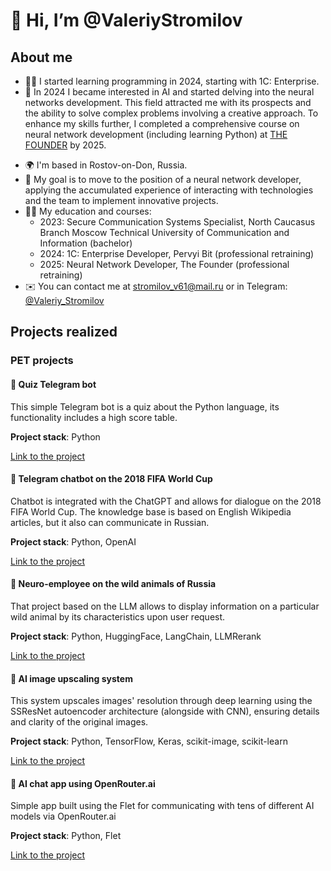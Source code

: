 # 👋 Hi, I’m @ValeriyStromilov

## About me
<!---
- 👀 I’m interested in ... --->
- 👨‍💻 I started learning programming in 2024, starting with 1C: Enterprise.
- 🌱 In 2024 I became interested in AI and started delving into the neural networks development. This field attracted me with its prospects and the ability to solve complex problems involving a creative approach. To enhance my skills further, I completed a comprehensive course on neural network development (including learning Python) at [THE FOUNDER](https://academy.the-founder.ru/) by 2025.
<!--- - 💞️ I’m looking to collaborate on ...
- 📫 How to reach me ...
- 😄 Pronouns: ...
- ⚡ Fun fact: ...--->
- 🌍 I'm based in Rostov-on-Don, Russia.
- 🎯 My goal is to move to the position of a neural network developer, applying the accumulated experience of interacting with technologies and the team to implement innovative projects.
- 🧑‍🎓 My education and courses:
  - 2023: Secure Communication Systems Specialist, North Caucasus Branch Moscow Technical University of Communication and Information (bachelor)
  - 2024: 1C: Enterprise Developer, Pervyi Bit (professional retraining)
  - 2025: Neural Network Developer, The Founder (professional retraining) 
- ✉️  You can contact me at [stromilov\_v61@mail.ru](mailto:stromilov_v61@mail.ru) or in Telegram: [@Valeriy_Stromilov](https://t.me/Valeriy_Stromilov)

## Projects realized

### PET projects
#### 📌 Quiz Telegram bot

This simple Telegram bot is a quiz about the Python language, its functionality includes a high score table.

**Project stack**: Python

[Link to the project](https://github.com/ValeriyStromilov/StromQuizBot)

#### 📌 Telegram chatbot on the 2018 FIFA World Cup

Chatbot is integrated with the ChatGPT and allows for dialogue on the 2018 FIFA World Cup. The knowledge base is based on English Wikipedia articles, but it also can communicate in Russian.

**Project stack**: Python, OpenAI

[Link to the project](https://github.com/ValeriyStromilov/Strom2018WorldCupBot)

#### 📌 Neuro-employee on the wild animals of Russia

That project based on the LLM allows to display information on a particular wild animal by its characteristics upon user request.

**Project stack**: Python, HuggingFace, LangChain, LLMRerank

[Link to the project](https://github.com/ValeriyStromilov/WildAnimalsOfRussia_neuro-employee)

#### 📌 AI image upscaling system

This system upscales images' resolution through deep learning using the SSResNet autoencoder architecture (alongside with CNN), ensuring details and clarity of the original images.

**Project stack**: Python, TensorFlow, Keras, scikit-image, scikit-learn

[Link to the project](https://github.com/ValeriyStromilov/AutoEnc-Img-Upscaler)

#### 📌 AI chat app using OpenRouter.ai

Simple app built using the Flet for communicating with tens of different AI models via OpenRouter.ai

**Project stack**: Python, Flet

[Link to the project](https://github.com/ValeriyStromilov/StromOpenRouterChat)

<!---
ValeriyStromilov/ValeriyStromilov is a ✨ special ✨ repository because its `README.md` (this file) appears on your GitHub profile.
You can click the Preview link to take a look at your changes.
--->
